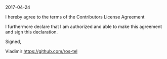 2017-04-24

I hereby agree to the terms of the Contributors License Agreement

I furthermore declare that I am authorized and able to make this agreement and sign this declaration.

Signed,

Vladimir https://github.com/ros-tel
